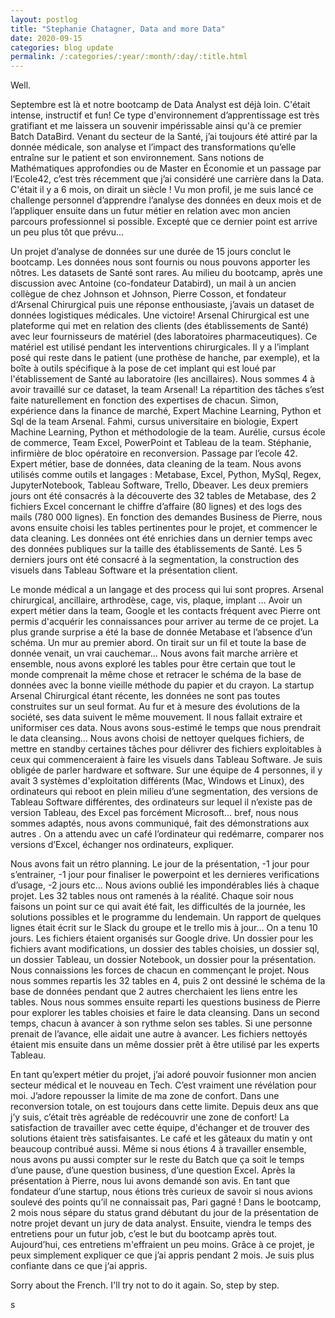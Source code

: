 ```yaml
---
layout: postlog
title: "Stephanie Chatagner, Data and more Data"
date: 2020-09-15
categories: blog update
permalink: /:categories/:year/:month/:day/:title.html
---
```


Well. 

Septembre est là et notre bootcamp de Data Analyst est déjà loin.  C'était intense, instructif et fun! Ce type d'environnement d’apprentissage est très gratifiant et me laissera un souvenir impérissable ainsi qu'à ce premier Batch DataBird. 
Venant du secteur de la Santé, j’ai toujours été attiré par la donnée médicale, son analyse et l’impact des transformations qu’elle entraîne sur le patient et son environnement. Sans notions de Mathématiques approfondies ou de Master en Économie et un passage par l’Ecole42, c’est très récemment que j’ai considéré une carrière dans la Data. C'était il y a 6 mois, on dirait un siècle ! Vu mon profil, je me suis lancé ce challenge personnel d’apprendre l’analyse des données en deux mois et de l’appliquer ensuite dans un futur métier en relation avec mon ancien parcours professionnel si possible. 
Excepté que ce dernier point est arrive un peu plus tôt que prévu…

Un projet d’analyse de données sur une durée de 15 jours conclut le bootcamp. Les données nous sont fournis ou nous pouvons apporter les nôtres. Les datasets de Santé sont rares. Au milieu du bootcamp, après une discussion avec Antoine (co-fondateur Databird), un mail à un ancien collègue de chez Johnson et Johnson, Pierre Cosson, et fondateur d‘Arsenal Chirurgical puis une réponse enthousiaste, j’avais un dataset de données logistiques médicales. Une victoire!
Arsenal Chirurgical est une plateforme qui met en relation des clients (des établissements de Santé) avec leur fournisseurs de matériel (des laboratoires pharmaceutiques). Ce matériel est utilisé pendant les interventions chirurgicales. Il y a l’implant posé qui reste dans le patient (une prothèse de hanche, par exemple), et la boîte à outils spécifique à la pose de cet implant qui est loué par l'établissement de Santé au laboratoire (les ancillaires).
Nous sommes 4 à avoir travaillé sur ce dataset, la team Arsenal! La répartition des tâches s’est faite naturellement en fonction des expertises de chacun. 
Simon, expérience dans la finance de marché, Expert Machine Learning, Python et Sql de la team Arsenal.
Fahmi, cursus universitaire en biologie, Expert Machine Learning, Python et méthodologie de la team.
Aurélie, cursus école de commerce, Team Excel, PowerPoint et Tableau de la team.
Stéphanie, infirmière de bloc opératoire en reconversion. Passage par l’ecole 42. Expert métier, base de données, data cleaning de la team.
Nous avons utilisés comme outils et langages : Metabase, Excel, Python, MySql, Regex, JupyterNotebook, Tableau Software, Trello, Dbeaver.
Les deux premiers jours ont été consacrés à la découverte des 32 tables de Metabase, des 2 fichiers Excel concernant le chiffre d’affaire (80 lignes) et des logs des mails (780 000 lignes). En fonction des demandes Business de Pierre, nous avons ensuite choisi les tables pertinentes pour le projet, et commencer le data cleaning. Les données ont été enrichies dans un dernier temps avec des données publiques sur la taille des établissements de Santé. Les 5 derniers jours ont été consacré à la segmentation, la construction des visuels dans Tableau Software et la présentation client.

Le monde médical a un langage et des process qui lui sont propres. Arsenal chirurgical, ancillaire, arthrodèse,  cage, vis, plaque, implant … Avoir un expert métier dans la team, Google et les contacts fréquent avec Pierre ont permis d'acquérir les connaissances pour arriver au terme de ce projet. 
La plus grande surprise a été la base de donnée Metabase et l’absence d’un schéma. Un mur au premier abord. On tirait sur un fil et toute la base de donnée venait, un vrai cauchemar…  Nous avons fait marche arrière et ensemble, nous avons exploré les tables pour être certain que tout le monde comprenait la même chose et retracer le schéma de la base de données avec la bonne vieille méthode du papier et du crayon. 
La startup Arsenal Chirurgical étant récente, les données ne sont pas toutes construites sur un seul format. Au fur et à mesure des évolutions de la société, ses data suivent le même mouvement. Il nous fallait extraire et uniformiser ces data. Nous avons sous-estimé le temps que nous prendrait le data cleansing… Nous avons choisi de nettoyer quelques fichiers, de mettre en standby certaines tâches pour délivrer des fichiers exploitables à ceux qui commenceraient à faire les visuels dans Tableau Software. 
Je suis obligée de parler hardware et software. Sur une équipe de 4 personnes, il y avait 3 systèmes d'exploitation différents (Mac, Windows et Linux), des ordinateurs qui reboot en plein milieu d’une segmentation, des versions de Tableau Software différentes, des ordinateurs sur lequel il n’existe pas de version Tableau, des Excel pas forcément Microsoft…  bref, nous nous sommes adaptés, nous avons communiqué, fait des démonstrations aux autres . On a attendu avec un café l’ordinateur qui redémarre, comparer nos versions d’Excel, échanger nos ordinateurs, expliquer. 

Nous avons fait un rétro planning. Le jour de la présentation, -1 jour pour s’entrainer, -1 jour pour finaliser le powerpoint et les dernieres verifications d’usage, -2 jours etc… Nous avions oublié les impondérables liés à chaque projet. Les 32 tables nous ont ramenés à  la réalité. 
Chaque soir nous faisons un point sur ce qui avait été fait, les difficultés de la journée, les solutions possibles et le programme du lendemain. Un rapport de quelques lignes était écrit sur le Slack du groupe et le trello mis à jour… On a tenu 10 jours.
Les fichiers étaient organisés sur Google drive. Un dossier pour les fichiers avant modifications, un dossier des tables choisies, un dossier sql, un dossier Tableau, un dossier Notebook, un dossier pour la présentation.
Nous connaissions les forces de chacun en commençant le projet. Nous nous sommes repartis les 32 tables en 4, puis 2 ont dessiné le schéma de la base de données pendant que 2 autres cherchaient les liens entre les tables. Nous nous sommes ensuite reparti les questions business de Pierre pour explorer les tables choisies et faire le data cleansing. Dans un second temps, chacun à avancer à son rythme selon ses tables. Si une personne prenait de l’avance, elle aidait une autre à avancer. Les fichiers nettoyés étaient mis ensuite dans un même dossier prêt à être utilisé par les experts Tableau.

En tant qu’expert métier du projet, j’ai adoré pouvoir fusionner mon ancien secteur médical et le nouveau en Tech. C’est vraiment une révélation pour moi. J’adore repousser la limite de ma zone de confort. Dans une reconversion totale, on est toujours dans cette limite. Depuis deux ans que j’y suis, c’était très agréable de redécouvrir une zone de confort!
La satisfaction de travailler avec cette équipe, d'échanger et de trouver des solutions étaient très satisfaisantes. Le café et les gâteaux du matin y ont beaucoup contribué aussi. Même si nous étions 4 à travailler ensemble, nous avons pu aussi compter sur le reste du Batch que ça soit le temps d’une pause, d’une question business, d’une question Excel.
Après la présentation à Pierre, nous lui avons  demandé son avis. En tant que fondateur d’une startup, nous étions très curieux de savoir si nous avions soulevé des points qu’il ne connaissait pas, Pari gagné !
Dans le bootcamp, 2 mois nous sépare du status grand débutant du jour de la présentation de notre projet devant un jury de data analyst. Ensuite, viendra le temps des entretiens pour un futur job, c’est le but du bootcamp après tout. Aujourd’hui, ces entretiens m'effraient un peu moins. Grâce à ce projet, je peux simplement expliquer ce que j’ai appris pendant 2 mois. Je suis plus confiante dans ce que j‘ai appris. 

Sorry about the French. I'll try not to do it again.
So, step by step.

s